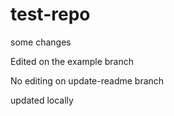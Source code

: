 # test-repo

some changes 

Edited on the example branch

No editing on update-readme branch

updated locally